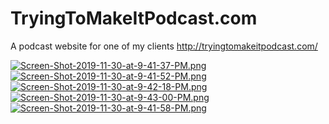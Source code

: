 # TryingToMakeItPodcast.com
A podcast website for one of my clients http://tryingtomakeitpodcast.com/

[![Screen-Shot-2019-11-30-at-9-41-37-PM.png](https://i.postimg.cc/qqYyqhZp/Screen-Shot-2019-11-30-at-9-41-37-PM.png)](https://postimg.cc/vxrcSBsK)
[![Screen-Shot-2019-11-30-at-9-41-52-PM.png](https://i.postimg.cc/0NxmzqZK/Screen-Shot-2019-11-30-at-9-41-52-PM.png)](https://postimg.cc/LJChWwcm)
[![Screen-Shot-2019-11-30-at-9-42-18-PM.png](https://i.postimg.cc/5txYxSNw/Screen-Shot-2019-11-30-at-9-42-18-PM.png)](https://postimg.cc/FYBspcSR)
[![Screen-Shot-2019-11-30-at-9-43-00-PM.png](https://i.postimg.cc/XvHwmzcZ/Screen-Shot-2019-11-30-at-9-43-00-PM.png)](https://postimg.cc/VStrb4h1)
[![Screen-Shot-2019-11-30-at-9-41-58-PM.png](https://i.postimg.cc/kG8KVXr8/Screen-Shot-2019-11-30-at-9-41-58-PM.png)](https://postimg.cc/BPSXk3nQ)
